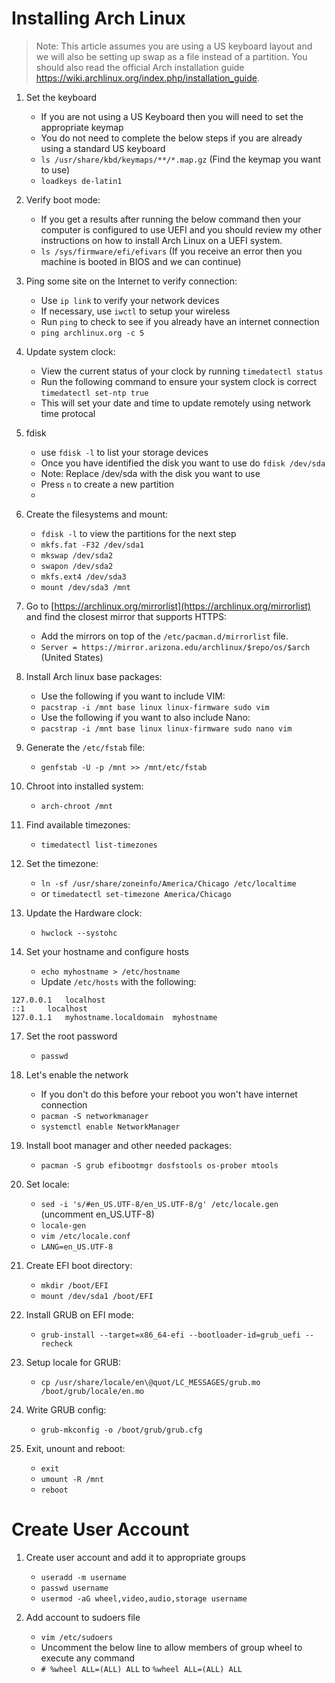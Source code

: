 # Installing Arch Linux

> Note: This article assumes you are using a US keyboard layout and we will also be setting up swap as a file instead of a partition. You should also read the official Arch installation guide https://wiki.archlinux.org/index.php/installation_guide. 

1. Set the keyboard
    - If you are not using a US Keyboard then you will need to set the appropriate keymap
    - You do not need to complete the below steps if you are already using a standard US keyboard
    - `ls /usr/share/kbd/keymaps/**/*.map.gz` (Find the keymap you want to use)
    - `loadkeys de-latin1`

3. Verify boot mode:
    - If you get a results after running the below command then your computer is configured to use UEFI and you should review my other instructions on how to install Arch Linux on a UEFI system.
    - `ls /sys/firmware/efi/efivars` (If you receive an error then you machine is booted in BIOS and we can continue)

2. Ping some site on the Internet to verify connection:
    - Use `ip link` to verify your network devices
    - If necessary, use `iwctl` to setup your wireless
    - Run `ping` to check to see if you already have an internet connection
    - `ping archlinux.org -c 5`

3. Update system clock:
    - View the current status of your clock by running `timedatectl status`
    - Run the following command to ensure your system clock is correct `timedatectl set-ntp true`
    - This will set your date and time to update remotely using network time protocal

5. fdisk
    - use `fdisk -l` to list your storage devices
    - Once you have identified the disk you want to use do `fdisk /dev/sda`
    - Note: Replace /dev/sda with the disk you want to use
    - Press `n` to create a new partition
    -

9. Create the filesystems and mount:
    - `fdisk -l` to view the partitions for the next step
    - `mkfs.fat -F32 /dev/sda1`
    - `mkswap /dev/sda2`
    - `swapon /dev/sda2`
    - `mkfs.ext4 /dev/sda3`
    - `mount /dev/sda3 /mnt`

10. Go to [https://archlinux.org/mirrorlist](https://archlinux.org/mirrorlist) and find the closest mirror that supports HTTPS:
    - Add the mirrors on top of the `/etc/pacman.d/mirrorlist` file.
    - `Server = https://mirror.arizona.edu/archlinux/$repo/os/$arch` (United States)

10. Install Arch linux base packages:
    - Use the following if you want to include VIM:
    - `pacstrap -i /mnt base linux linux-firmware sudo vim`
    - Use the following if you want to also include Nano:
    - `pacstrap -i /mnt base linux linux-firmware sudo nano vim`

11. Generate the `/etc/fstab` file:
    - `genfstab -U -p /mnt >> /mnt/etc/fstab`

12. Chroot into installed system:
    - `arch-chroot /mnt`

13. Find available timezones:
    - `timedatectl list-timezones`
    
14. Set the timezone:
    - `ln -sf /usr/share/zoneinfo/America/Chicago /etc/localtime`
    - or `timedatectl set-timezone America/Chicago`

15. Update the Hardware clock:
    - `hwclock --systohc`

16. Set your hostname and configure hosts
    - `echo myhostname > /etc/hostname`
    - Update `/etc/hosts` with the following:

```
127.0.0.1	localhost
::1		localhost
127.0.1.1	myhostname.localdomain	myhostname
```

17. Set the root password
    - `passwd`

18. Let's enable the network
    - If you don't do this before your reboot you won't have internet connection
    - `pacman -S networkmanager`
    - `systemctl enable NetworkManager`

19. Install boot manager and other needed packages:
    - `pacman -S grub efibootmgr dosfstools os-prober mtools`

20. Set locale:
    - `sed -i 's/#en_US.UTF-8/en_US.UTF-8/g' /etc/locale.gen` (uncomment en_US.UTF-8)
    - `locale-gen`
    - `vim /etc/locale.conf`
    - `LANG=en_US.UTF-8`

21. Create EFI boot directory:
    - `mkdir /boot/EFI`
    - `mount /dev/sda1 /boot/EFI`

22. Install GRUB on EFI mode:
    - `grub-install --target=x86_64-efi --bootloader-id=grub_uefi --recheck`

23. Setup locale for GRUB:
    - `cp /usr/share/locale/en\@quot/LC_MESSAGES/grub.mo /boot/grub/locale/en.mo`

24. Write GRUB config:
    - `grub-mkconfig -o /boot/grub/grub.cfg`

25. Exit, unount and reboot:
    - `exit`
    - `umount -R /mnt`
    - `reboot`

# Create User Account

1. Create user account and add it to appropriate groups

    - `useradd -m username`
    - `passwd username`
    - `usermod -aG wheel,video,audio,storage username`

2. Add account to sudoers file

    - `vim /etc/sudoers`
    - Uncomment the below line to allow members of group wheel to execute any command
    - `# %wheel ALL=(ALL) ALL` to `%wheel ALL=(ALL) ALL`

